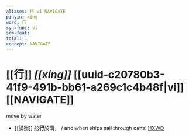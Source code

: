 ```yaml
---
aliases: 行 vi NAVIGATE
pinyin: xíng
word: 行
syn-func: vi
sem-feat: 
total: 1
concept: NAVIGATE 
---
```

# [[行]] *[[xíng]]*  [[uuid-c20780b3-41f9-491b-bb61-a269c1c4b48f|vi]] [[NAVIGATE]]
move by water
 - [[論衡]] 舩**行**於溝， / and when ships sail through canal,[HXWD](https://hxwd.org/textview.html?location=KR3j0080_tls_040-10a.10)